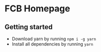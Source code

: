 # FCB Homepage

## Getting started

- Download yarn by running `npm i -g yarn`
- Install all dependencies by running `yarn`
